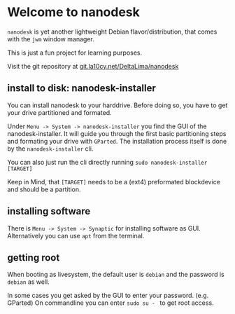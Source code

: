 # Welcome to nanodesk

`nanodesk` is yet another lightweight Debian flavor/distribution, 
that comes with the `jwm` window manager.

This is just a fun project for learning purposes. 

Visit the git repository at 
[git.la10cy.net/DeltaLima/nanodesk](https://git.la10cy.net/DeltaLima/nanodesk)

## install to disk: nanodesk-installer

You can install nanodesk to your harddrive. Before doing so,
you have to get your drive partitioned and formated. 

Under `Menu -> System -> nanodesk-installer` you find the GUI 
of the nanodesk-installer. It will guide you through the first basic
partitioning steps and formating your drive with `GParted`.
The installation process itself is done by the `nanodesk-installer` cli.

You can also just run the cli directly running
`sudo nanodesk-installer [TARGET]`

Keep in Mind, that `[TARGET]` needs to be a (ext4) preformated 
blockdevice and should be a partition.

## installing software

There is `Menu -> System -> Synaptic` for installing software as GUI.
Alternatively you can use `apt` from the terminal. 

## getting root

When booting as livesystem, the default user is `debian` and the 
password is `debian` as well.

In some cases you get asked by the GUI to enter your password. (e.g. GParted)
On commandline you can enter `sudo su - ` to get root access.
